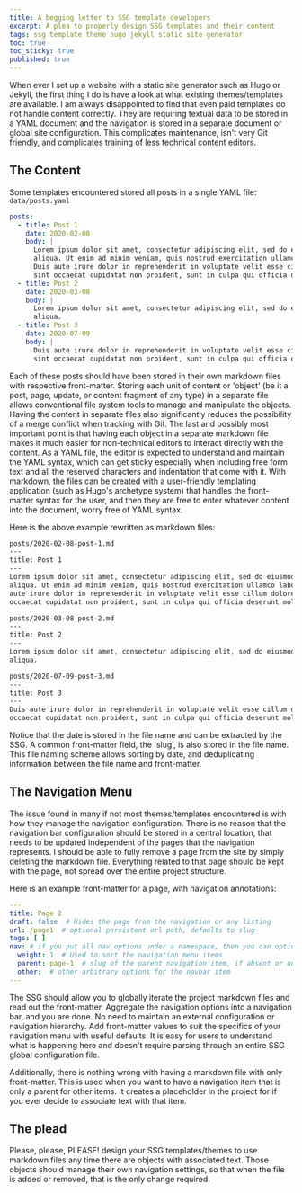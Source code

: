 ```yaml
---
title: A begging letter to SSG template developers
excerpt: A plea to properly design SSG templates and their content
tags: ssg template theme hugo jekyll static site generator
toc: true  
toc_sticky: true  
published: true
---
```


When ever I set up a website with a static site generator such as Hugo or Jekyll, the first thing I do is have a look at
what existing themes/templates are available. I am always disappointed to find that even paid templates do not handle
content correctly. They are requiring textual data to be stored in a YAML document and the navigation is stored in a
separate document or global site configuration. This complicates maintenance, isn't very Git friendly, and complicates
training of less technical content editors.

## The Content

Some templates encountered stored all posts in a single YAML file: `data/posts.yaml`

```yaml
posts:
  - title: Post 1
    date: 2020-02-08
    body: |
      Lorem ipsum dolor sit amet, consectetur adipiscing elit, sed do eiusmod tempor incididunt ut labore et dolore magna 
      aliqua. Ut enim ad minim veniam, quis nostrud exercitation ullamco laboris nisi ut aliquip ex ea commodo consequat. 
      Duis aute irure dolor in reprehenderit in voluptate velit esse cillum dolore eu fugiat nulla pariatur. Excepteur 
      sint occaecat cupidatat non proident, sunt in culpa qui officia deserunt mollit anim id est laborum.
  - title: Post 2
    date: 2020-03-08
    body: |
      Lorem ipsum dolor sit amet, consectetur adipiscing elit, sed do eiusmod tempor incididunt ut labore et dolore magna 
      aliqua.
  - title: Post 3
    date: 2020-07-09
    body: |
      Duis aute irure dolor in reprehenderit in voluptate velit esse cillum dolore eu fugiat nulla pariatur. Excepteur 
      sint occaecat cupidatat non proident, sunt in culpa qui officia deserunt mollit anim id est laborum.
```

Each of these posts should have been stored in their own markdown files with respective front-matter. Storing each unit
of content or 'object' (be it a post, page, update, or content fragment of any type) in a separate file allows
conventional file system tools to manage and manipulate the objects. Having the content in separate files also
significantly reduces the possibility of a merge conflict when tracking with Git. The last and possibly most important
point is that having each object in a separate markdown file makes it much easier for non-technical editors to interact
directly with the content. As a YAML file, the editor is expected to understand and maintain the YAML syntax, which can
get sticky especially when including free form text and all the reserved characters and indentation that come with it.
With markdown, the files can be created with a user-friendly templating application (such as Hugo's archetype system)
that handles the front-matter syntax for the user, and then they are free to enter whatever content into the document,
worry free of YAML syntax.

Here is the above example rewritten as markdown files:

```markdown
posts/2020-02-08-post-1.md
---
title: Post 1
---
Lorem ipsum dolor sit amet, consectetur adipiscing elit, sed do eiusmod tempor incididunt ut labore et dolore magna
aliqua. Ut enim ad minim veniam, quis nostrud exercitation ullamco laboris nisi ut aliquip ex ea commodo consequat. Duis
aute irure dolor in reprehenderit in voluptate velit esse cillum dolore eu fugiat nulla pariatur. Excepteur sint
occaecat cupidatat non proident, sunt in culpa qui officia deserunt mollit anim id est laborum.
```

```markdown
posts/2020-03-08-post-2.md
---
title: Post 2
---
Lorem ipsum dolor sit amet, consectetur adipiscing elit, sed do eiusmod tempor incididunt ut labore et dolore magna
aliqua.
```

```markdown
posts/2020-07-09-post-3.md
---
title: Post 3
---
Duis aute irure dolor in reprehenderit in voluptate velit esse cillum dolore eu fugiat nulla pariatur. Excepteur sint
occaecat cupidatat non proident, sunt in culpa qui officia deserunt mollit anim id est laborum.
```

Notice that the date is stored in the file name and can be extracted by the SSG. A common front-matter field, the 'slug', 
is also stored in the file name. This file naming scheme allows sorting by date, and deduplicating information
between the file name and front-matter.

## The Navigation Menu

The issue found in many if not most themes/templates encountered is with how they manage the navigation configuration.
There is no reason that the navigation bar configuration should be stored in a central location, that needs to be
updated independent of the pages that the navigation represents. I should be able to fully remove a page from the site
by simply deleting the markdown file. Everything related to that page should be kept with the page, not spread over the
entire project structure.

Here is an example front-matter for a page, with navigation annotations:

```yaml
---
title: Page 2
draft: false  # Hides the page from the navigation or any listing
url: /page1  # optional persistent url path, defaults to slug
tags: [ ]
nav: # if you put all nav options under a namespace, then you can optionally remove the page from the nav bar by setting `nav: false`
  weight: 1  # Used to sort the navigation menu items
  parent: page-1  # slug of the parent navigation item, if absent or null then top most navigation menu
  other:  # other arbitrary options for the navbar item
---
```

The SSG should allow you to globally iterate the project markdown files and read out the front-matter. Aggregate the
navigation options into a navigation bar, and you are done. No need to maintain an external configuration or navigation
hierarchy. Add front-matter values to suit the specifics of your navigation menu with useful defaults. It is easy for
users to understand what is happening here and doesn't require parsing through an entire SSG global configuration file.

Additionally, there is nothing wrong with having a markdown file with only front-matter. This is used when you want to
have a navigation item that is only a parent for other items. It creates a placeholder in the project for if you ever
decide to associate text with that item.

## The plead

Please, please, PLEASE! design your SSG templates/themes to use markdown files any time there are objects with
associated text. Those objects should manage their own navigation settings, so that when the file is added or removed,
that is the only change required.
